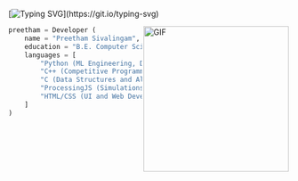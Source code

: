 [![Typing SVG](https://readme-typing-svg.demolab.com?font=Fira+Code&size=30&pause=500&color=0092CC&width=600&height=100&lines=Hello%2C+I'm+Preetham+Sivalingam.;Welcome+to+my+profile!)](https://git.io/typing-svg)

<img align="right" alt="GIF" src="https://media1.tenor.com/m/wbSORe8RYGsAAAAC/circle-of-life.gif" width="261px"/>

```python
preetham = Developer (
    name = "Preetham Sivalingam",
    education = "B.E. Computer Science, BITS Pilani",
    languages = [
        "Python (ML Engineering, Deep Learning, Data Science)",
        "C++ (Competitive Programming, Data Structures and Algorithms)",
        "C (Data Structures and Algorithms)",
        "ProcessingJS (Simulations, Graphics, Game Development)",
        "HTML/CSS (UI and Web Development)"
    ]
)

```
